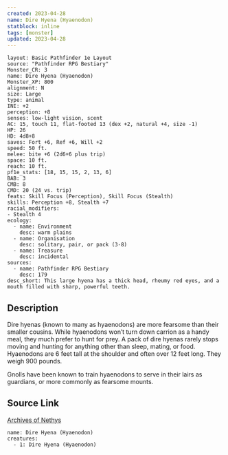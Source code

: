 ```yaml
---
created: 2023-04-28
name: Dire Hyena (Hyaenodon)
statblock: inline
tags: [monster]
updated: 2023-04-28
---
```

```statblock
layout: Basic Pathfinder 1e Layout
source: "Pathfinder RPG Bestiary"
Monster_CR: 3
name: Dire Hyena (Hyaenodon)
Monster_XP: 800
alignment: N
size: Large
type: animal
INI: +2
perception: +8
senses: low-light vision, scent
AC: 15, touch 11, flat-footed 13 (dex +2, natural +4, size -1)
HP: 26
HD: 4d8+8
saves: Fort +6, Ref +6, Will +2
speed: 50 ft.
melee: bite +6 (2d6+6 plus trip)
space: 10 ft.
reach: 10 ft.
pf1e_stats: [18, 15, 15, 2, 13, 6]
BAB: 3
CMB: 8
CMD: 20 (24 vs. trip)
feats: Skill Focus (Perception), Skill Focus (Stealth)
skills: Perception +8, Stealth +7
racial_modifiers:
- Stealth 4
ecology:
  - name: Environment
    desc: warm plains
  - name: Organisation
    desc: solitary, pair, or pack (3-8)
  - name: Treasure
    desc: incidental
sources:
  - name: Pathfinder RPG Bestiary
    desc: 179
desc_short: This large hyena has a thick head, rheumy red eyes, and a mouth filled with sharp, powerful teeth.
```
## Description
Dire hyenas (known to many as hyaenodons) are more fearsome than their smaller cousins. While hyaenodons won’t turn down carrion as a handy meal, they much prefer to hunt for prey. A pack of dire hyenas rarely stops moving and hunting for anything other than sleep, mating, or food. Hyaenodons are 6 feet tall at the shoulder and often over 12 feet long. They weigh 900 pounds.

Gnolls have been known to train hyaenodons to serve in their lairs as guardians, or more commonly as fearsome mounts.
## Source Link
[Archives of Nethys](https://aonprd.com/MonsterDisplay.aspx?ItemName=Dire%20Hyena%20(Hyaenodon))
```encounter-table
name: Dire Hyena (Hyaenodon)
creatures:
  - 1: Dire Hyena (Hyaenodon)
```
